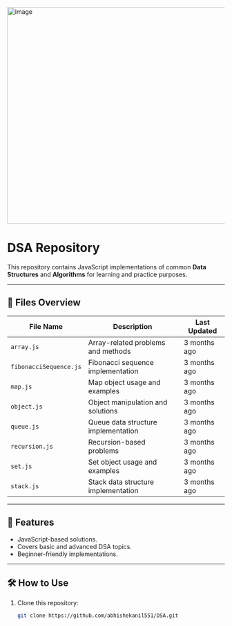 <img width="1000" height="500" alt="image" src="https://github.com/user-attachments/assets/39e5b571-46e9-4195-8bb1-4c81adf750ee" />


# DSA Repository

This repository contains JavaScript implementations of common **Data Structures** and **Algorithms** for learning and practice purposes.

---

## 📂 Files Overview

| **File Name**         | **Description**                    | **Last Updated** |
|-----------------------|------------------------------------|-------------------|
| `array.js`            | Array-related problems and methods | 3 months ago      |
| `fibonacciSequence.js`| Fibonacci sequence implementation  | 3 months ago      |
| `map.js`              | Map object usage and examples      | 3 months ago      |
| `object.js`           | Object manipulation and solutions  | 3 months ago      |
| `queue.js`            | Queue data structure implementation| 3 months ago      |
| `recursion.js`        | Recursion-based problems           | 3 months ago      |
| `set.js`              | Set object usage and examples      | 3 months ago      |
| `stack.js`            | Stack data structure implementation| 3 months ago      |

---

## 🚀 Features
- JavaScript-based solutions.
- Covers basic and advanced DSA topics.
- Beginner-friendly implementations.

---

## 🛠 How to Use
1. Clone this repository:
   ```bash
   git clone https://github.com/abhishekanil551/DSA.git
